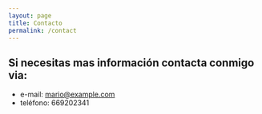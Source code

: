 ```yaml
---
layout: page
title: Contacto
permalink: /contact
---
```


## Si necesitas mas información contacta conmigo via:
* e-mail: mario@example.com
* teléfono: 669202341